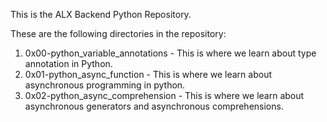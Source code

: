 This is the ALX Backend Python Repository.

These are the following directories in the repository:

1) 0x00-python_variable_annotations - This is where we learn about type annotation in Python.
2) 0x01-python_async_function - This is where we learn about asynchronous programming in python.
3) 0x02-python_async_comprehension - This is where we learn about asynchronous generators and asynchronous comprehensions.
